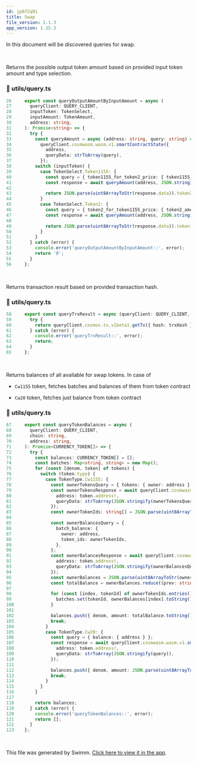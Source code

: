 ```yaml
---
id: jp6f2q9i
title: Swap
file_version: 1.1.3
app_version: 1.15.3
---
```


In this document will be discovered queries for swap.

<br/>

Returns the possible output token amount based on provided input token amount and type selection.

<!-- NOTE-swimm-snippet: the lines below link your snippet to Swimm -->

### 📄 utils/query.ts

<!-- collapsed -->

```typescript
26     export const queryOutputAmountByInputAmount = async (
27       queryClient: QUERY_CLIENT,
28       inputToken: TokenSelect,
29       inputAmount: TokenAmount,
30       address: string,
31     ): Promise<string> => {
32       try {
33         const queryAmount = async (address: string, query: string) =>
34           queryClient.cosmwasm.wasm.v1.smartContractState({
35             address,
36             queryData: strToArray(query),
37           });
38         switch (inputToken) {
39           case TokenSelect.Token1155: {
40             const query = { token1155_for_token2_price: { token1155_amount: inputAmount } };
41             const response = await queryAmount(address, JSON.stringify(query));
42
43             return JSON.parse(uint8ArrayToStr(response.data)).token2_amount;
44           }
45           case TokenSelect.Token2: {
46             const query = { token2_for_token1155_price: { token2_amount: inputAmount } };
47             const response = await queryAmount(address, JSON.stringify(query));
48
49             return JSON.parse(uint8ArrayToStr(response.data)).token1155_amount;
50           }
51         }
52       } catch (error) {
53         console.error('queryOutputAmountByInputAmount::', error);
54         return '0';
55       }
56     };
```

<br/>

Returns transaction result based on provided transaction hash.

<!-- NOTE-swimm-snippet: the lines below link your snippet to Swimm -->

### 📄 utils/query.ts

<!-- collapsed -->

```typescript
58     export const queryTrxResult = async (queryClient: QUERY_CLIENT, trxHash: string) => {
59       try {
60         return queryClient.cosmos.tx.v1beta1.getTx({ hash: trxHash });
61       } catch (error) {
62         console.error('queryTrxResult::', error);
63         return;
64       }
65     };
```

<br/>

Returns balances of all available for swap tokens. In case of

- `Cw1155`<swm-token data-swm-token=":types/swap.ts:31:1:1:`  Cw1155,`"/> token, fetches batches and balances of them from token contract

- `Cw20`<swm-token data-swm-token=":types/swap.ts:32:1:1:`  Cw20,`"/> token, fetches just balance from token contract
<!-- NOTE-swimm-snippet: the lines below link your snippet to Swimm -->

### 📄 utils/query.ts

<!-- collapsed -->

```typescript
67     export const queryTokenBalances = async (
68       queryClient: QUERY_CLIENT,
69       chain: string,
70       address: string,
71     ): Promise<CURRENCY_TOKEN[]> => {
72       try {
73         const balances: CURRENCY_TOKEN[] = [];
74         const batches: Map<string, string> = new Map();
75         for (const [denom, token] of tokens) {
76           switch (token.type) {
77             case TokenType.Cw1155: {
78               const ownerTokensQuery = { tokens: { owner: address } };
79               const ownerTokensResponse = await queryClient.cosmwasm.wasm.v1.smartContractState({
80                 address: token.address!,
81                 queryData: strToArray(JSON.stringify(ownerTokensQuery)),
82               });
83               const ownerTokenIds: string[] = JSON.parse(uint8ArrayToStr(ownerTokensResponse.data)).tokens;
84
85               const ownerBalancesQuery = {
86                 batch_balance: {
87                   owner: address,
88                   token_ids: ownerTokenIds,
89                 },
90               };
91               const ownerBalancesResponse = await queryClient.cosmwasm.wasm.v1.smartContractState({
92                 address: token.address!,
93                 queryData: strToArray(JSON.stringify(ownerBalancesQuery)),
94               });
95               const ownerBalances = JSON.parse(uint8ArrayToStr(ownerBalancesResponse.data)).balances;
96               const totalBalance = ownerBalances.reduce((prev: string, current: string) => Number(prev) + Number(current));
97
98               for (const [index, tokenId] of ownerTokenIds.entries()) {
99                 batches.set(tokenId, ownerBalances[index].toString());
100              }
101
102              balances.push({ denom, amount: totalBalance.toString(), batches, ibc: false, chain });
103              break;
104            }
105            case TokenType.Cw20: {
106              const query = { balance: { address } };
107              const response = await queryClient.cosmwasm.wasm.v1.smartContractState({
108                address: token.address!,
109                queryData: strToArray(JSON.stringify(query)),
110              });
111
112              balances.push({ denom, amount: JSON.parse(uint8ArrayToStr(response.data)).balance, ibc: false, chain });
113              break;
114            }
115          }
116        }
117
118        return balances;
119      } catch (error) {
120        console.error('queryTokenBalances::', error);
121        return [];
122      }
123    };
```

<br/>

This file was generated by Swimm. [Click here to view it in the app](https://app.swimm.io/repos/Z2l0aHViJTNBJTNBamFtYm8lM0ElM0FpeG9mb3VuZGF0aW9u/docs/jp6f2q9i).
